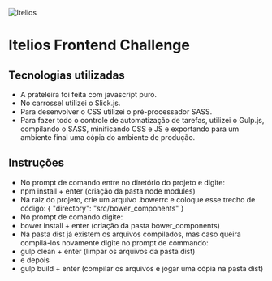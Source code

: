 ![Itelios](http://www.itelios.com.br/images/logo_itelios_orange@2x.png)

# Itelios Frontend Challenge

## Tecnologias utilizadas
- A prateleira foi feita com javascript puro.
- No carrossel utilizei o Slick.js.
- Para desenvolver o CSS utilizei o pré-processador SASS.
- Para fazer todo o controle de automatização de tarefas, utilizei o Gulp.js, compilando o SASS, minificando CSS e JS e exportando para um ambiente final uma cópia do ambiente de produção.

## Instruções

- No prompt de comando entre no diretório do projeto e digite:
- npm install + enter (criação da pasta node modules)
- Na raiz do projeto, crie um arquivo .bowerrc e coloque esse trecho de código:
{
  "directory": "src/bower_components"
}
- No prompt de comando digite:
- bower install + enter (criação da pasta bower_components)
- Na pasta dist já existem os arquivos compilados, mas caso queira compilá-los novamente digite no prompt de commando:
- gulp clean + enter (limpar os arquivos da pasta dist)
- e depois
- gulp build + enter (compilar os arquivos e jogar uma cópia na pasta dist)



